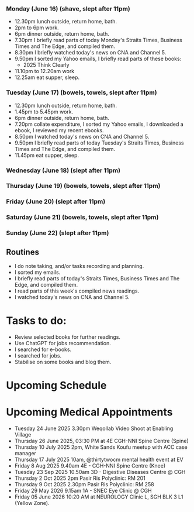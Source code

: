### Monday (June 16) (shave, slept after 11pm)
- 12.30pm lunch outside, return home, bath.
- 2pm to 6pm work.
- 6pm dinner outside, return home, bath.
- 7.30pm I briefly read parts of today Monday's Straits Times, Business Times and The Edge, and compiled them.
- 8.30pm I briefly watched today's news on CNA and Channel 5.
- 9.50pm I sorted my Yahoo emails, I briefly read parts of these books:
    - 2025 Think Clearly
- 11.10pm to 12.20am work
- 12.25am eat supper, sleep.

### Tuesday (June 17) (bowels, towels, slept after 11pm)
- 12.30pm lunch outside, return home, bath.
- 1.45pm to 5.45pm work.
- 6pm dinner outside, return home, bath.
- 7.20pm collate expenditure, I sorted my Yahoo emails, I downloaded a ebook, I reviewed my recent ebooks.
- 8.50pm I watched today's news on CNA and Channel 5.
- 9.50pm I briefly read parts of today Tuesday's Straits Times, Business Times and The Edge, and compiled them.
- 11.45pm eat supper, sleep.

### Wednesday (June 18) (slept after 11pm)


### Thursday (June 19) (bowels, towels, slept after 11pm)


### Friday (June 20) (slept after 11pm)


### Saturday (June 21) (bowels, towels, slept after 11pm)


### Sunday (June 22) (slept after 11pm)




## Routines
- I do note taking, and/or tasks recording and planning.
- I sorted my emails.
- I briefly read parts of today's Straits Times, Business Times and The Edge, and compiled them.
- I read parts of this week's compiled news readings.
- I watched today's news on CNA and Channel 5.

# Tasks to do:
- Review selected books for further readings.
- Use ChatGPT for jobs recommendation.
- I searched for e-books.
- I searched for jobs.
- Stabilise on some books and blog them.

# Upcoming Schedule

# Upcoming Medical Appointments
- Tuesday 24 June 2025 3.30pm Weqollab Video Shoot at Enabling Village
- Thursday 26 June 2025, 03:30 PM at 4E CGH-NNI Spine Centre (Spine)
- Thursday 10 July 2025 2pm, White Sands Koufu meetup with ACC case manager
- Thursday 17 July 2025 10am, @thirtytwocm mental health event at EV
- Friday 8 Aug 2025 9.40am 4E - CGH-NNI Spine Centre (Knee)
- Tuesday 23 Sep 2025 10.50am 3D - Digestive Diseases Centre @ CGH
- Thursday 2 Oct 2025 2pm Pasir Ris Polyclinic: RM 201
- Thursday 9 Oct 2025 2.30pm Pasir Ris Polyclinic: RM 258
- Friday 29 May 2026 9.15am 1A - SNEC Eye Clinic @ CGH
- Friday 05 June 2026 10:20 AM at NEUROLOGY Clinic L, SGH BLK 3 L1 (Yellow Zone).
